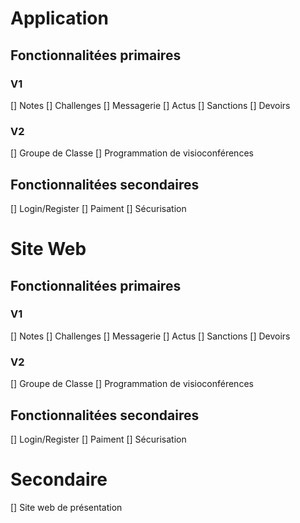 # Application

## Fonctionnalitées primaires

### V1

[] Notes
[] Challenges
[] Messagerie
[] Actus
[] Sanctions
[] Devoirs

### V2

[] Groupe de Classe
[] Programmation de visioconférences

## Fonctionnalitées secondaires

[] Login/Register
[] Paiment
[] Sécurisation

# Site Web

## Fonctionnalitées primaires

### V1

[] Notes
[] Challenges
[] Messagerie
[] Actus
[] Sanctions
[] Devoirs

### V2

[] Groupe de Classe
[] Programmation de visioconférences

## Fonctionnalitées secondaires

[] Login/Register
[] Paiment
[] Sécurisation

# Secondaire

[] Site web de présentation
